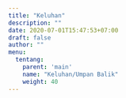 ```yaml
---
title: "Keluhan"
description: ""
date: 2020-07-01T15:47:53+07:00
draft: false
author: ""
menu:
  tentang:
    parent: 'main'
    name: "Keluhan/Umpan Balik"
    weight: 40
---
```

